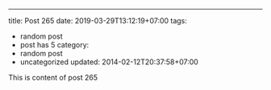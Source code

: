 ---
title: Post 265
date: 2019-03-29T13:12:19+07:00
tags:
  - random post
  - post has 5
category:
  - random post
  - uncategorized
updated: 2014-02-12T20:37:58+07:00

This is content of post 265
